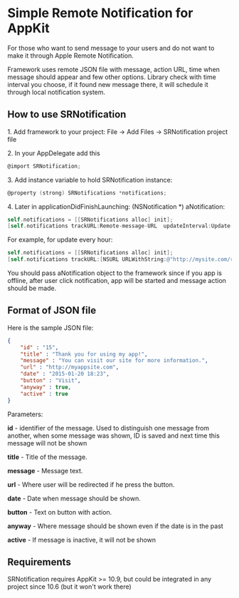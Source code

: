 # Simple Remote Notification for AppKit

For those who want to send message to your users and do not want to make it through Apple Remote Notification. 

Framework uses remote JSON file with message, action URL, time when message should appear and few other options. Library check with time interval you choose, if it found new message there, it will schedule it through local notification system.

## How to use SRNotification

1\. Add framework to your project: File -> Add Files -> SRNotification project file

2\. In your AppDelegate add this

```objective-c
@import SRNotification;
```
	
3\. Add instance variable to hold SRNotification instance:

```objective-c
@property (strong) SRNotifications *notifications;
```
	
4\. Later in applicationDidFinishLaunching: (NSNotification *) aNotification:

```objective-c
self.notifications = [[SRNotifications alloc] init];
[self.notifications trackURL:Remote-message-URL  updateInterval:Update-interval-in-seconds startupNotification:aNotification];
```
	
For example, for update every hour:

```objective-c
self.notifications = [[SRNotifications alloc] init];
[self.notifications trackURL:[NSURL URLWithString:@"http://mysite.com/remote_message.json"]  updateInterval:60*60 startupNotification:aNotification];
```

You should pass aNotification object to the framework since if you app is offline, after user click notification, app will be started and message action should be made.

## Format of JSON file

Here is the sample JSON file:

```json
{
    "id" : "15",
    "title" : "Thank you for using my app!",
    "message" : "You can visit our site for more information.",
    "url" : "http://myappsite.com",
    "date" : "2015-01-20 18:23",
    "button" : "Visit",
    "anyway" : true,
    "active" : true
}
```

Parameters:

**id** - identifier of the message. Used to distinguish one message from another, when some message was shown, ID is saved and next time this message will not be shown

**title** - Title of the message.

**message** - Message text.

**url** - Where user will be redirected if he press the button.

**date** - Date when message should be shown.

**button** - Text on button with action.

**anyway** - Where message should be shown even if the date is in the past

**active** - If message is inactive, it will not be shown

## Requirements

SRNotification requires AppKit >= 10.9, but could be integrated in any project since 10.6 (but it won't work there)

